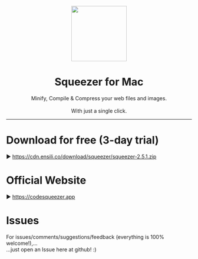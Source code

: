<p align=center>
  <img height="150px" src="https://github.com/enSili-co/squeezer/raw/main/images/logo.png"/>
</p>
<h1 align=center>Squeezer for Mac</h1>
<p align=center>
  Minify, Compile & Compress your web files and images.<br><br>With just a single click.
</p>


---

# Download for free (3-day trial)

▶︎ https://cdn.ensili.co/download/squeezer/squeezer-2.5.1.zip

# Official Website

▶︎ https://codesqueezer.app

# Issues

For issues/comments/suggestions/feedback (everything is 100% welcome!),...    
...just open an Issue here at github! :)
